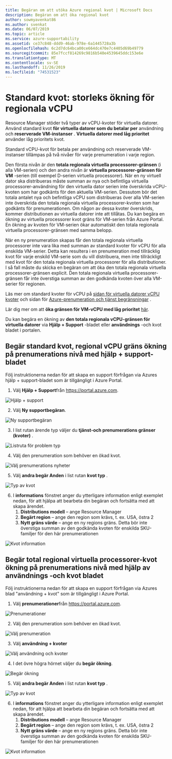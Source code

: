 ```yaml
---
title: Begäran om att utöka Azure regional kvot | Microsoft Docs
description: Begäran om att öka regional kvot
author: sowmyavenkat86
ms.author: svenkat
ms.date: 06/07/2019
ms.topic: article
ms.service: azure-supportability
ms.assetid: ce37c848-ddd9-46ab-978e-6a1445728a3b
ms.openlocfilehash: 6c2d7dc64bca00ce664dc470e7c4405d69b49779
ms.sourcegitcommit: 85e7fccf814269c9816b540e4539645ddc153e6e
ms.translationtype: MT
ms.contentlocale: sv-SE
ms.lasthandoff: 11/26/2019
ms.locfileid: "74531523"
---
```

# <a name="standard-quota-regional-vcpu-limit-increase"></a>Standard kvot: storleks ökning för regionala vCPU 

Resource Manager stöder två typer av vCPU-kvoter för virtuella datorer. Använd standard kvot **för virtuella datorer som du betalar per** användning och **reserverade VM-instanser** . **Virtuella datorer med låg prioritet** använder låg prioritets kvot. 

Standard vCPU-kvot för betala per användning och reserverade VM-instanser tillämpas på två nivåer för varje prenumeration i varje region.
 
Den första nivån är den **totala regionala virtuella processorer-gränsen** (i alla VM-serien) och den andra nivån är **virtuella processorer-gränsen för VM** -serien (till exempel D-serien virtuella processorer). När en ny virtuell dator ska distribueras måste summan av nya och befintliga virtuella processorer-användning för den virtuella dator serien inte överskrida vCPU-kvoten som har godkänts för den aktuella VM-serien. Dessutom bör det totala antalet nya och befintliga vCPU som distribueras över alla VM-serien inte överskrida den totala regionala virtuella processorer-kvoten som har godkänts för prenumerationen. Om någon av dessa kvoter överskrids, kommer distributionen av virtuella datorer inte att tillåtas. Du kan begära en ökning av virtuella processorer kvot gräns för VM-serien från Azure Portal. En ökning av kvoten för VM-serien ökar automatiskt den totala regionala virtuella processorer-gränsen med samma belopp.

När en ny prenumeration skapas får den totala regionala virtuella processorer inte vara lika med summan av standard kvoter för vCPU för alla enskilda VM-serier. Detta kan resultera i en prenumeration med tillräcklig kvot för varje enskild VM-serie som du vill distribuera, men inte tillräckligt med kvot för den totala regionala virtuella processorer för alla distributioner. I så fall måste du skicka en begäran om att öka den totala regionala virtuella processorer-gränsen explicit. Den totala regionala virtuella processorer-gränsen får inte överstiga summan av den godkända kvoten över alla VM-serier för regionen.

Läs mer om standard kvoter för vCPU på [sidan för virtuella datorer vCPU kvoter](https://docs.microsoft.com/azure/virtual-machines/windows/quotas) och sidan för [Azure-prenumeration och tjänst begränsningar](https://aka.ms/quotalimits) .

Lär dig mer om att **öka gränsen för VM-vCPU med låg prioritet** [här](https://docs.microsoft.com/azure/azure-supportability/low-priority-quota).

Du kan begära en ökning av **den totala regionala vCPU-gränsen för virtuella datorer** via **Hjälp + Support** -bladet eller **användnings** -och kvot bladet i portalen.

## <a name="request-standard-quota-regional-vcpu-limit-increase-at-subscription-level-using-the-help--support-blade"></a>Begär standard kvot, regional vCPU gräns ökning på prenumerations nivå med hjälp + support-bladet

Följ instruktionerna nedan för att skapa en support förfrågan via Azures hjälp + support-bladet som är tillgängligt i Azure Portal. 

1. Välj **Hjälp + Support**från https://portal.azure.com.

![Hjälp + support](./media/resource-manager-core-quotas-request/helpsupport.png)
 
2.  Välj **Ny supportbegäran**. 

![Ny supportbegäran](./media/resource-manager-core-quotas-request/newsupportrequest.png)

3. I list rutan ärende typ väljer du **tjänst-och prenumerations gränser (kvoter)** .

![Listruta för problem typ](./media/resource-manager-core-quotas-request/issuetypedropdown.png)

4. Välj den prenumeration som behöver en ökad kvot.

![Välj prenumerations nyheter](./media/resource-manager-core-quotas-request/select-subscription-sr.png)
   
5. Välj **andra begär Anden** i list rutan **kvot typ** .

![Typ av kvot](./media/resource-manager-core-quotas-request/regional-quotatype.png)

6. I **informations** fönstret anger du ytterligare information enligt exemplet nedan, för att hjälpa att bearbeta din begäran och fortsätta med att skapa ärendet. 
    1.  **Distributions modell** – ange Resource Manager
    2.  **Begärt region** – ange den region som krävs, t. ex. USA, östra 2
    3.  **Nytt gräns värde** – ange en ny regions gräns. Detta bör inte överstiga summan av den godkända kvoten för enskilda SKU-familjer för den här prenumerationen

![Kvot information](./media/resource-manager-core-quotas-request/regional-details.png)

## <a name="request-total-regional-vcpus-quota-increase-at-subscription-level-using-the-usages--quota-blade"></a>Begär total regional virtuella processorer-kvot ökning på prenumerations nivå med hjälp av **användnings** -och kvot bladet

Följ instruktionerna nedan för att skapa en support förfrågan via Azures blad "användning + kvot" som är tillgängligt i Azure Portal. 

1. Välj **prenumerationer**från https://portal.azure.com.

![Prenumerationer](./media/resource-manager-core-quotas-request/subscriptions.png)

2. Välj den prenumeration som behöver en ökad kvot.

![Välj prenumeration](./media/resource-manager-core-quotas-request/select-subscription.png)

3. Välj **användning + kvoter**

![Välj användning och kvoter](./media/resource-manager-core-quotas-request/select-usage-quotas.png)

4. I det övre högra hörnet väljer du **begär ökning**.

![Begär ökning](./media/resource-manager-core-quotas-request/request-increase.png)

5. Välj **andra begär Anden** i list rutan **kvot typ** .

![Typ av kvot](./media/resource-manager-core-quotas-request/regional-quotatype.png)

6. I **informations** fönstret anger du ytterligare information enligt exemplet nedan, för att hjälpa att bearbeta din begäran och fortsätta med att skapa ärendet. 
    1.  **Distributions modell** – ange Resource Manager
    2.  **Begärt region** – ange den region som krävs, t. ex. USA, östra 2
    3.  **Nytt gräns värde** – ange en ny regions gräns. Detta bör inte överstiga summan av den godkända kvoten för enskilda SKU-familjer för den här prenumerationen

![Kvot information](./media/resource-manager-core-quotas-request/regional-details.png)



